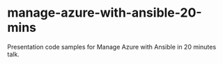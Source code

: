 # manage-azure-with-ansible-20-mins
Presentation code samples for Manage Azure with Ansible in 20 minutes talk.
